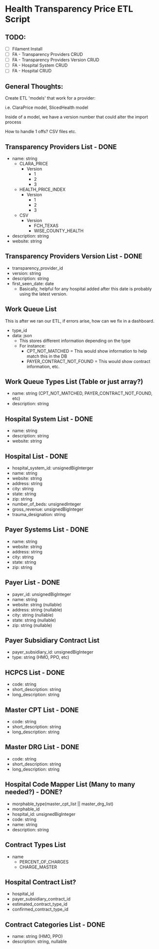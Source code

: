 # Health Transparency Price ETL Script

## TODO:
- [ ] Filament Install
- [ ] FA - Transparency Providers CRUD
- [ ] FA - Transparency Providers Version CRUD
- [ ] FA - Hospital System CRUD
- [ ] FA - Hospital CRUD
 
## General Thoughts:

Create ETL 'models' that work for a provider:

i.e. ClaraPrice model, SlicedHealth model

Inside of a model, we have a version number that could alter the import process

How to handle 1 offs? CSV files etc.

## Transparency Providers List - DONE
- name: string
  - CLARA_PRICE
    - Version
      - 1
      - 2
      - 3
  - HEALTH_PRICE_INDEX
    - Version
      - 1
      - 2
      - 3
  - CSV
    - Version
      - FCH_TEXAS
      - WISE_COUNTY_HEALTH
- description: string
- website: string

## Transparency Providers Version List - DONE
- transparency_provider_id
- version: string
- description: string
- first_seen_date: date
  - Basically, helpful for any hospital added after this date is probably using the latest version.

## Work Queue List
This is after we ran our ETL, if errors arise, how can we fix in a dashboard.
- type_id
- data: json
  - This stores different information depending on the type
  - For instance:
    - CPT_NOT_MATCHED = This would show information to help match this in the DB
    - PAYER_CONTRACT_NOT_FOUND = This would show contract information, etc.

## Work Queue Types List (Table or just array?)
- name: string (CPT_NOT_MATCHED, PAYER_CONTRACT_NOT_FOUND, etc)
- description: string

## Hospital System List - DONE
- name: string
- description: string
- website: string

## Hospital List - DONE
- hospital_system_id: unsignedBigInterger
- name: string
- website: string
- address: string
- city: string
- state: string
- zip: string
- number_of_beds: unsignedInteger
- gross_revenue: unsignedBigInteger
- trauma_designation: string

## Payer Systems List - DONE
- name: string
- website: string
- address: string
- city: string
- state: string
- zip: string

## Payer List - DONE
- payer_id: unsignedBigInteger
- name: string
- website: string (nullable)
- address: string (nullable)
- city: string (nullable)
- state: string (nullable)
- zip: string (nullable)

## Payer Subsidiary Contract List
- payer_subsidiary_id: unsignedBigInteger
- type: string (HMO, PPO, etc)

## HCPCS List - DONE
- code: string
- short_description: string
- long_description: string

## Master CPT List - DONE
- code: string
- short_description: string
- long_description: string

## Master DRG List - DONE
- code: string
- short_description: string
- long_description: string

## Hospital Code Mapper List (Many to many needed?) - DONE?
- morphable_type(master_cpt_list || master_drg_list)
- morphable_id
- hospital_id: unsignedBigInteger
- code: string
- name: string
- description: string

## Contract Types List
- name
  - PERCENT_OF_CHARGES
  - CHARGE_MASTER

## Hospital Contract List?
- hospital_id
- payer_subsidiary_contract_id
- estimated_contract_type_id
- confirmed_contract_type_id

## Contract Categories List - DONE
- name: string (HMO, PPO)
- description: string, nullable
